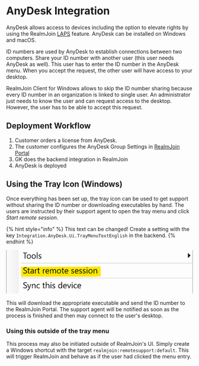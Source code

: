 # AnyDesk Integration

AnyDesk allows access to devices including the option to elevate rights by using the RealmJoin [LAPS](../local-admin-password-solution-laps/) feature. AnyDesk can be installed on Windows and macOS.

ID numbers are used by AnyDesk to establish connections between two computers. Share your ID number with another user (this user needs AnyDesk as well). This user has to enter the ID number in the AnyDesk menu. When you accept the request, the other user will have access to your desktop.

RealmJoin Client for Windows allows to skip the ID number sharing because every ID number in an organization is linked to single user. An administrator just needs to know the user and can request access to the desktop. However, the user has to be able to accept this request.

## Deployment Workflow

1. Customer orders a license from AnyDesk.
2. The customer configures the AnyDesk Group Settings in [RealmJoin Portal](https://portal.realmjoin.com)
3. GK does the backend integration in RealmJoin
4. AnyDesk is deployed

## Using the Tray Icon (Windows)

Once everything has been set up, the tray icon can be used to get support without sharing the ID number or downloading executables by hand. The users are instructed by their support agent to open the tray menu and click _Start remote session_.

{% hint style="info" %}
This text can be changed! Create a setting with the key `Integration.AnyDesk.Ui.TrayMenuTextEnglish` in the backend.
{% endhint %}

![](../../../../.gitbook/assets/anydesk-tray-client-windows.png)

This will download the appropriate executable and send the ID number to the RealmJoin Portal. The support agent will be notified as soon as the process is finished and then may connect to the user's desktop.

### Using this outside of the tray menu

This process may also be initiated outside of RealmJoin's UI. Simply create a Windows shortcut with the target `realmjoin:remotesupport:default`. This will trigger RealmJoin and behave as if the user had clicked the menu entry.
